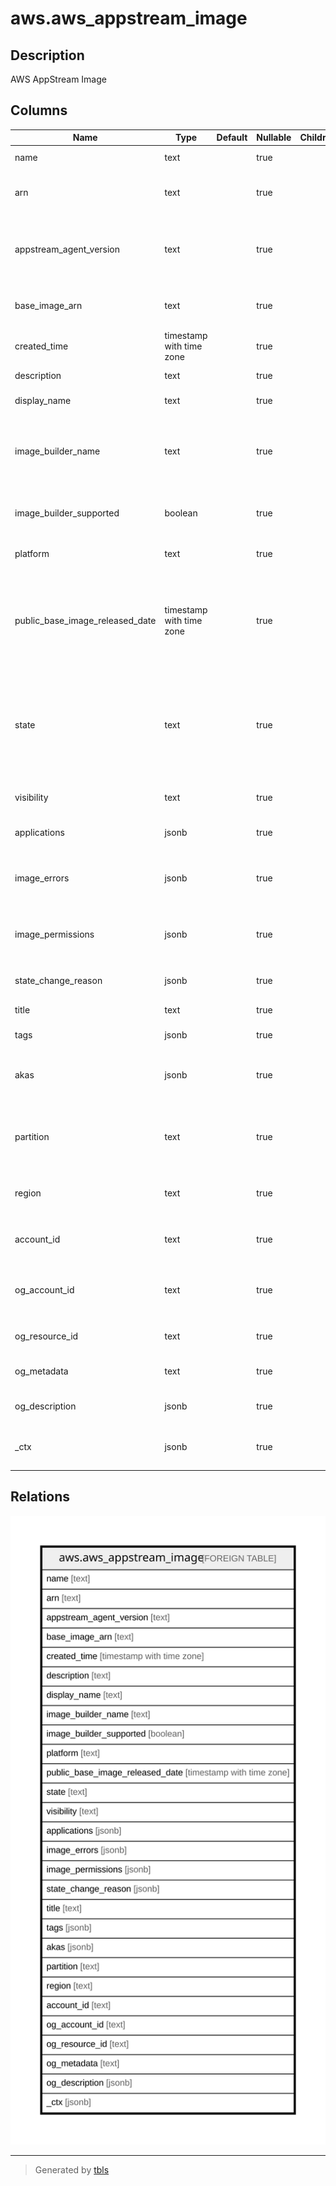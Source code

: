 # aws.aws_appstream_image

## Description

AWS AppStream Image

## Columns

| Name | Type | Default | Nullable | Children | Parents | Comment |
| ---- | ---- | ------- | -------- | -------- | ------- | ------- |
| name | text |  | true |  |  | The name of the image. |
| arn | text |  | true |  |  | The Amazon Resource Name (ARN) of the image. |
| appstream_agent_version | text |  | true |  |  | The version of the AppStream 2.0 agent to use for instances that are launched from this image. |
| base_image_arn | text |  | true |  |  | The ARN of the image from which this image was created. |
| created_time | timestamp with time zone |  | true |  |  | The time the image was created. |
| description | text |  | true |  |  | The description to display. |
| display_name | text |  | true |  |  | The image name to display. |
| image_builder_name | text |  | true |  |  | The name of the image builder that was used to create the private image. If the image is shared, this value is null. |
| image_builder_supported | boolean |  | true |  |  | Indicates whether an image builder can be launched from this image. |
| platform | text |  | true |  |  | The operating system platform of the image. |
| public_base_image_released_date | timestamp with time zone |  | true |  |  | The release date of the public base image. For private images, this date is the release date of the base image from which the image was created. |
| state | text |  | true |  |  | The image starts in the PENDING state. If image creation succeeds, the state is AVAILABLE. If image creation fails, the state is FAILED. |
| visibility | text |  | true |  |  | Indicates whether the image is public or private. |
| applications | jsonb |  | true |  |  | The applications associated with the image. |
| image_errors | jsonb |  | true |  |  | Describes the errors that are returned when a new image can't be created. |
| image_permissions | jsonb |  | true |  |  | The permissions to provide to the destination AWS account for the specified image. |
| state_change_reason | jsonb |  | true |  |  | The reason why the last state change occurred. |
| title | text |  | true |  |  | Title of the resource. |
| tags | jsonb |  | true |  |  | A map of tags for the resource. |
| akas | jsonb |  | true |  |  | Array of globally unique identifier strings (also known as) for the resource. |
| partition | text |  | true |  |  | The AWS partition in which the resource is located (aws, aws-cn, or aws-us-gov). |
| region | text |  | true |  |  | The AWS Region in which the resource is located. |
| account_id | text |  | true |  |  | The AWS Account ID in which the resource is located. |
| og_account_id | text |  | true |  |  | The Platform Account ID in which the resource is located. |
| og_resource_id | text |  | true |  |  | The unique ID of the resource in opengovernance. |
| og_metadata | text |  | true |  |  | Platform Metadata of the AWS resource. |
| og_description | jsonb |  | true |  |  | The full model description of the resource |
| _ctx | jsonb |  | true |  |  | Steampipe context in JSON form, e.g. connection_name. |

## Relations

![er](aws.aws_appstream_image.svg)

---

> Generated by [tbls](https://github.com/k1LoW/tbls)
